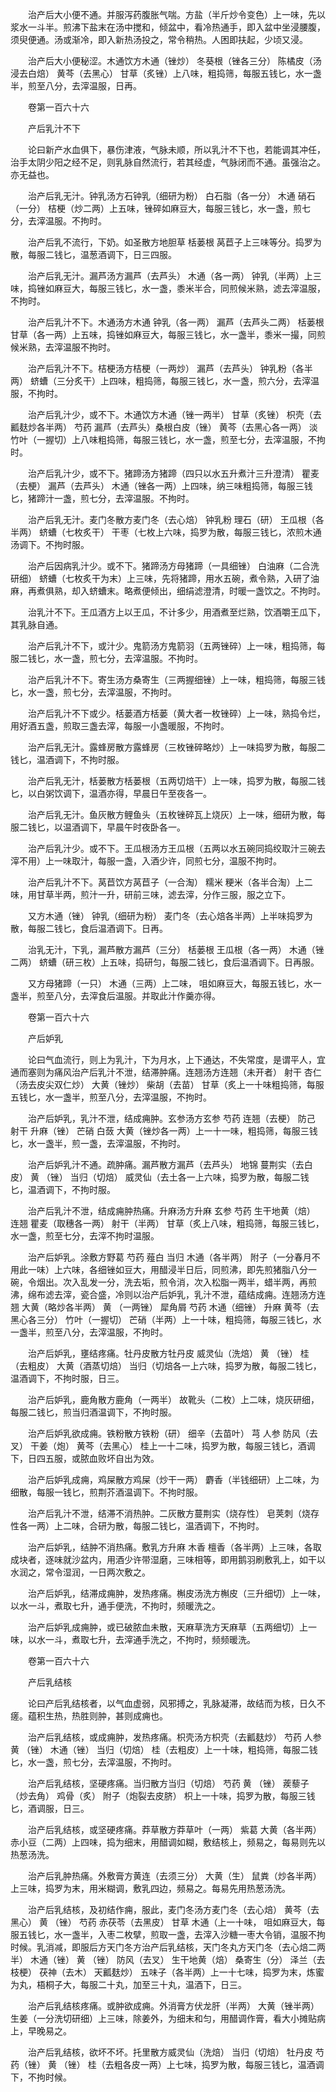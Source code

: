 <!-- { "loadSidebar": true } -->
　　治产后大小便不通。并服泻药腹胀气喘。方盐（半斤炒令变色）上一味，先以浆水一斗半。煎沸下盐末在汤中搅和，倾盆中，看冷热通手，即入盆中坐浸腰腹，须臾便通。汤或渐冷，即入新热汤投之，常令稍热。人困即扶起，少顷又浸。

　　治产后大小便秘涩。木通饮方木通（锉炒） 冬葵根（锉各三分） 陈橘皮（汤浸去白焙） 黄芩（去黑心） 甘草（炙锉）上八味，粗捣筛，每服五钱匕，水一盏半，煎至八分，去滓温服，日再。

　　卷第一百六十六

　　产后乳汁不下

　　论曰新产水血俱下，暴伤津液，气脉未顺，所以乳汁不下也，若能调其冲任，治手太阴少阳之经不足，则乳脉自然流行，若其经虚，气脉闭而不通。虽强治之。亦无益也。

　　治产后乳无汁。钟乳汤方石钟乳（细研为粉） 白石脂（各一分） 木通 硝石（一分） 桔梗（炒二两）上五味，锉碎如麻豆大，每服三钱匕，水一盏，煎七分，去滓温服。不拘时。

　　治产后乳不流行，下奶。如圣散方地胆草 栝蒌根 莴苣子上三味等分。捣罗为散，每服二钱匕，温葱酒调下，日三四服。

　　治产后乳无汁。漏芦汤方漏芦（去芦头） 木通（各一两） 钟乳（半两）上三味，捣锉如麻豆大，每服三钱匕，水一盏，黍米半合，同煎候米熟，滤去滓温服，不拘时。

　　治产后乳汁不下。木通汤方木通 钟乳（各一两） 漏芦（去芦头二两） 栝蒌根 甘草（各一两）上五味，捣锉如麻豆大，每服三钱匕，水一盏半，黍米一撮，同煎候米熟，去滓温服不拘时。

　　治产后乳汁不下。桔梗汤方桔梗（一两炒） 漏芦（去芦头） 钟乳粉（各半两） 蛴螬（三分炙干）上四味，粗捣筛，每服三钱匕，水一盏，煎六分，去滓温服，不拘时。

　　治产后乳汁少，或不下。木通饮方木通（锉一两半） 甘草（炙锉） 枳壳（去瓤麸炒各半两） 芍药 漏芦（去芦头）桑根白皮（锉） 黄芩（去黑心各一两） 淡竹叶（一握切）上八味粗捣筛，每服三钱匕，水一盏，煎至七分，去滓温服，不拘时。

　　治产后乳汁少，或不下。猪蹄汤方猪蹄（四只以水五升煮汁三升澄清） 瞿麦（去梗） 漏芦（去芦头） 木通（锉各一两）上四味，纳三味粗捣筛，每服三钱匕，猪蹄汁一盏，煎七分，去滓温服。不拘时。

　　治产后乳无汁。麦门冬散方麦门冬（去心焙） 钟乳粉 理石（研） 王瓜根（各半两） 蛴螬（七枚炙干） 干枣（七枚上六味，捣罗为散，每服三钱匕，浓煎木通汤调下。不拘时服。

　　治产后因病乳汁少。或不下。猪蹄汤方母猪蹄（一具细锉） 白油麻（二合洗研细） 蛴螬（七枚炙干为末）上三味，先将猪蹄，用水五碗，煮令熟，入研了油麻，再煮俱熟，却入蛴螬末。略煮便倾出，细绢滤澄清，时暖一盏饮之。不拘时。

　　治乳汁不下。王瓜酒方上以王瓜，不计多少，用酒煮至烂熟，饮酒嚼王瓜下，其乳脉自通。

　　治产后乳汁不下，或汁少。鬼箭汤方鬼箭羽（五两锉碎）上一味，粗捣筛，每服二钱匕，水一盏，煎七分，去滓温服。不拘时。

　　治产后乳汁不下。寄生汤方桑寄生（三两握细锉）上一味，粗捣筛，每服三钱匕，水一盏，煎七分，去滓温服，不拘时。

　　治产后乳汁不下或少。栝蒌酒方栝蒌（黄大者一枚锉碎）上一味，熟捣令烂，用好酒五盏，煎取三盏去滓，每服一小盏暖服，不拘时。

　　治产后乳无汁。露蜂房散方露蜂房（三枚锉碎略炒）上一味捣罗为散，每服二钱匕，温酒调下，不拘时服。

　　治产后乳无汁，栝蒌散方栝蒌根（五两切焙干）上一味，捣罗为散，每服二钱匕，以白粥饮调下，温酒亦得，早晨日午至夜各一。

　　治产后乳无汁。鱼灰散方鲤鱼头（五枚锉碎瓦上烧灰）上一味，细研为散，每服二钱匕，以温酒调下，早晨午时夜卧各一。

　　治产后乳汁少。或不下。王瓜根汤方王瓜根（五两以水五碗同捣绞取汁三碗去滓不用）上一味取汁，每服一盏，入酒少许，同煎七分，温服不拘时。

　　治产后乳汁不下。莴苣饮方莴苣子（一合淘） 糯米 粳米（各半合淘）上二味，用甘草半两，煎汁一升，研前三味，滤去滓，分作三服，服之立下。

　　又方木通（锉） 钟乳（细研为粉） 麦门冬（去心焙各半两）上半味捣罗为散，每服二钱匕，食后温酒调下。日再。

　　治乳无汁，下乳，漏芦散方漏芦（三分） 栝蒌根 王瓜根（各一两） 木通（锉二两） 蛴螬（研三枚）上五味，捣研匀，每服二钱匕，食后温酒调下。日再服。

　　又方母猪蹄（一只） 木通（三两）上二味， 咀如麻豆大，每服五钱匕，水一盏半，煎至八分，去滓食后温服。并取此汁作羹亦得。

　　卷第一百六十六

　　产后妒乳

　　论曰气血流行，则上为乳汁，下为月水，上下通达，不失常度，是谓平人，宜通而塞则为痛风治产后乳汁不泄，结滞肿痛。连翘汤方连翘（未开者） 射干 杏仁（汤去皮尖双仁炒） 大黄（锉炒） 柴胡（去苗） 甘草（炙上一十味粗捣筛，每服五钱匕，水一盏半，煎至八分，去滓温服，不拘时。

　　治产后妒乳，乳汁不泄，结成痈肿。玄参汤方玄参 芍药 连翘（去梗） 防己 射干 升麻（锉） 芒硝 白蔹 大黄（锉炒各一两）上一十一味，粗捣筛，每服三钱匕，水一盏半，煎一盏，去滓温服，不拘时。

　　治产后妒乳汁不通。疏肿痛。漏芦散方漏芦（去芦头） 地锦 蔓荆实（去白皮） 黄 （锉） 当归（切焙） 威灵仙（去土各一上六味，捣罗为散，每服二钱匕，温酒调下，不拘时服。

　　治产后乳汁不泄，结成痈肿热痛。升麻汤方升麻 玄参 芍药 生干地黄（焙） 连翘 瞿麦（取穗各一两） 射干（半两） 甘草（炙上八味，粗捣筛，每服三钱匕，水一盏，煎至七分，去滓不拘时温服。

　　治产后妒乳。涂敷方野葛 芍药 薤白 当归 木通（各半两） 附子（一分春月不用此一味）上六味，各细锉如豆大，用醋浸半日后，同煎沸，即先煎猪脂八分一碗，令烟出。次入乱发一分，洗去垢，煎令消，次入松脂一两半，蜡半两，再煎沸，绵布滤去滓，瓷合盛，冷则以治产后妒乳，乳汁不泄，蕴结成痈。连翘汤方连翘 大黄（略炒各半两） 黄 （一两锉） 犀角屑 芍药 木通（细锉） 升麻 黄芩（去黑心各三分） 竹叶（一握切） 芒硝（半两）上一十味，粗捣筛，每服三钱匕，水一盏半，煎至八分，去滓温服，不拘时。

　　治产后妒乳，壅结疼痛。牡丹皮散方牡丹皮 威灵仙（洗焙） 黄 （锉） 桂（去粗皮） 大黄（酒蒸切焙） 当归（切焙各一上六味，捣罗为散，每服二钱匕，温酒调下，不拘时服，日三。

　　治产后妒乳，鹿角散方鹿角（一两半） 故靴头（二枚）上二味，烧灰研细，每服二钱匕，煎当归酒温调下，不拘时服。

　　治产后妒乳欲成痈。铁粉散方铁粉（研） 细辛（去苗叶） 芎 人参 防风（去叉） 干姜（炮） 黄芩（去黑心） 桂上一十二味，捣罗为散，每服三钱匕，酒调下，日四五服，或脓血败坏自出为效。

　　治产后妒乳成痈，鸡屎散方鸡屎（炒干一两） 麝香（半钱细研）上二味，为细散，每服一钱匕，煎荆芥酒温调下。不拘时服。

　　治产后乳汁不泄，结滞不消热肿。二灰散方蔓荆实（烧存性） 皂荚刺（烧存性各一两）上二味，合研为散，每服二钱匕，温酒调下，不拘时。

　　治产后妒乳，结肿不消热痛。敷乳方升麻 木香 檀香（各半两）上三味，各取成块者，逐味就沙盆内，用酒少许带湿磨，三味相等，即用鹅羽刷敷乳上，如干以水润之，常令湿润，一日两次敷之。

　　治产后妒乳，结滞成痈肿，发热疼痛。槲皮汤洗方槲皮（三升细切）上一味，以水一斗，煮取七升，通手便洗，不拘时，频暖洗之。

　　治产后妒乳成痈肿，或已破脓血未散，天麻草洗方天麻草（五两细切）上一味，以水一斗，煮取七升，去滓通手洗之，不拘时，频频暖洗。

　　卷第一百六十六

　　产后乳结核

　　论曰产后乳结核者，以气血虚弱，风邪搏之，乳脉凝滞，故结而为核，日久不瘥。蕴积生热，热胜则肿，甚则成痈也。

　　治产后乳结核，或成痈肿，发热疼痛。枳壳汤方枳壳（去瓤麸炒） 芍药 人参 黄 （锉） 木通（锉） 当归（切焙） 桂（去粗皮）上一十味，粗捣筛，每服二钱匕，水一盏，煎七分，去滓温服，不拘时。

　　治产后乳结核，坚硬疼痛。当归散方当归（切焙） 芍药 黄 （锉） 蒺藜子（炒去角） 鸡骨（炙） 附子（炮裂去皮脐） 枳上一十味，捣罗为散，每服三钱匕，酒调服，日三。

　　治产后乳结核，或坚硬疼痛。莽草散方莽草叶（一两） 紫葛 大黄（各半两） 赤小豆（二两）上四味，捣为细末，用醋调如糊，敷结核上，频易之，每易则先以热葱汤洗。

　　治产后乳肿热痛。外敷膏方黄连（去须三分） 大黄（生） 鼠粪（炒各半两）上三味，捣罗为末，用米糊调，敷乳四边，频易之。每易先用热葱汤洗。

　　治产后乳结核，及初结作痈，服此，麦门冬汤方麦门冬（去心焙） 黄芩（去黑心） 黄 （锉） 芍药 赤茯苓（去黑皮） 甘草 木通（上一十味， 咀如麻豆大，每服五钱匕，水一盏半，入枣二枚擘，煎取一盏，去滓入沙糖一枣大令销，温服不拘时候。乳消减，即服后方天门冬方治产后乳结核，天门冬丸方天门冬（去心焙二两半） 木通（锉） 黄 （锉） 防风（去叉） 生干地黄（焙） 桑寄生（分） 泽兰（去枝梗） 茯神（去木） 天瓤麸炒） 五味子（各半两）上一十七味，捣罗为末，炼蜜为丸，梧桐子大，每服二十丸，加至三十丸，温酒下，日三。

　　治产后乳结核疼痛。或肿欲成痈。外消膏方伏龙肝（半两） 大黄（锉半两） 生姜（一分洗切研细）上三味，除姜外，为细末和匀，用醋调作膏，看大小摊贴病上，早晚易之。

　　治产后乳结核，欲坏不坏。托里散方威灵仙（洗焙） 当归（切焙） 牡丹皮 芍药（锉） 黄 （锉） 桂（去粗各皮一两）上七味，捣罗为散，每服三钱匕，温酒调下，不拘时候。


